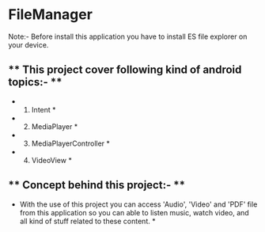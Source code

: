# FileManager
Note:- Before install this application you have to install ES file explorer on your device.

## ** This project cover following kind of android topics:- **
* 1) Intent *
* 2) MediaPlayer *
* 3) MediaPlayerController *
* 4) VideoView *

## ** Concept behind this project:- **
* With the use of this project you can access 'Audio', 'Video' and 'PDF' file from this application so you can able to listen music, watch video, and all kind of stuff related to these content.   *
